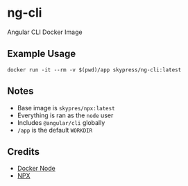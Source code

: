 # ng-cli
Angular CLI Docker Image

## Example Usage
`docker run -it --rm -v $(pwd)/app skypress/ng-cli:latest `

## Notes
- Base image is `skypres/npx:latest`
- Everything is ran as the `node` user
- Includes `@angular/cli` globally
- `/app` is the default `WORKDIR`

## Credits
- [Docker Node](https://hub.docker.com/_/node/)
- [NPX](https://angular.io/)
